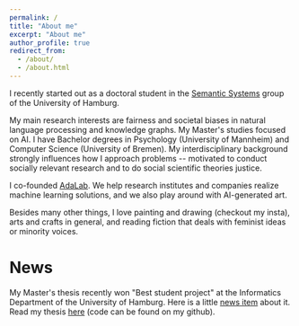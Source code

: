 ```yaml
---
permalink: /
title: "About me"
excerpt: "About me"
author_profile: true
redirect_from: 
  - /about/
  - /about.html
---
```


I recently started out as a doctoral student in the [Semantic Systems](https://www.inf.uni-hamburg.de/en/inst/ab/sems/home.html) group of the University of Hamburg. 

My main research interests are fairness and societal biases in natural language processing and knowledge graphs. My Master's studies focused on AI. I have Bachelor degrees in Psychology (University of Mannheim) and Computer Science (University of Bremen). My interdisciplinary background strongly influences how I approach problems -- motivated to conduct socially relevant research and to do social scientific theories justice.

I co-founded [AdaLab](https://adalab.ai/). We help research institutes and companies realize machine learning solutions, and we also play around with AI-generated art.

Besides many other things, I love painting and drawing (checkout my insta), arts and crafts in general, and reading fiction that deals with feminist ideas or minority voices. 


# News

My Master's thesis recently won "Best student project" at the Informatics Department of the University of Hamburg. Here is a little [news item](https://www.inf.uni-hamburg.de/en/inst/ab/lt/home/news/202110-expo.html) about it. Read my thesis [here](https://www.inf.uni-hamburg.de/en/inst/ab/lt/teaching/theses/completed-theses/2021-ma-kraft.pdf) (code can be found on my github).


